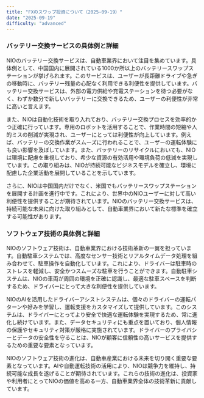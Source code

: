 ```yaml
---
title: "FXのスワップ投資について（2025-09-19）"
date: "2025-09-19"
difficulty: "advanced"
---
```


### バッテリー交換サービスの具体例と詳細

NIOのバッテリー交換サービスは、自動車業界において注目を集めています。具体例として、中国国内に展開されている1000か所以上のバッテリースワップステーションが挙げられます。このサービスは、ユーザーが長距離ドライブや急ぎの移動時に、バッテリー残量の心配なく利用できる利便性を提供しています。バッテリー交換サービスは、外部の電力供給や充電ステーションを待つ必要がなく、わずか数分で新しいバッテリーに交換できるため、ユーザーの利便性が非常に高いと言えます。

また、NIOは自動化技術を取り入れており、バッテリー交換プロセスを効率的かつ正確に行っています。専用のロボットを活用することで、作業時間の短縮や人的ミスの削減が実現され、ユーザーにとっては利便性が向上しています。例えば、バッテリーの交換作業がスムーズに行われることで、ユーザーの運転体験にも良い影響を及ぼしています。また、バッテリーのリサイクルにおいても、NIOは環境に配慮を重視しており、希少な資源の有効活用や環境負荷の低減を実現しています。この取り組みは、NIOが持続可能なビジネスモデルを確立し、環境に配慮した企業活動を展開していることを示しています。

さらに、NIOは中国国内だけでなく、米国でもバッテリースワップステーションを展開する計画を進行中です。これにより、世界中のNIOユーザーに対して高い利便性を提供することが期待されています。NIOのバッテリー交換サービスは、持続可能な未来に向けた取り組みとして、自動車業界において新たな標準を確立する可能性があります。

### ソフトウェア技術の具体例と詳細

NIOのソフトウェア技術は、自動車業界における技術革新の一翼を担っています。自動駐車システムでは、高度なセンサー技術とリアルタイムデータ処理を組み合わせて、駐車操作を自動化しています。これにより、ドライバーは駐車時のストレスを軽減し、安全かつスムーズな駐車を行うことができます。自動駐車システムは、NIOの車両が周囲の環境を正確に認識し、最適な駐車スペースを判断するため、ドライバーにとって大きな利便性を提供しています。

NIOのAIを活用したドライバーアシストシステムは、個々のドライバーの運転パターンや好みを学習し、運転支援をカスタマイズして提供しています。このシステムは、ドライバーにとってより安全で快適な運転体験を実現するため、常に進化し続けています。また、データセキュリティにも重点を置いており、個人情報の保護やセキュリティ対策が厳格に実施されています。ドライバーのプライバシーとデータの安全性を守ることは、NIOが顧客に信頼性の高いサービスを提供するための重要な要素となっています。

NIOのソフトウェア技術の進化は、自動車産業における未来を切り開く重要な要素となっています。AIや自動運転技術の活用により、NIOは競争力を維持し、持続可能な成長を遂げることが期待されています。これらの技術の進化は、投資家や利用者にとってNIOの価値を高める一方、自動車業界全体の技術革新に貢献しています。

